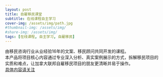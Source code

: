 ```yaml
---
layout: post
title: 自雇移民课堂
subtitle: 在线课程自主学习
cover-img: /assets/img/path.jpg
#thumbnail-img: /assets/img/
#share-img: /assets/img/
tags: [在线课程, 自主学习, 自雇移民]
---
```

由移民咨询行业从业经验16年的文案、移民顾问共同开发的课程。   
本产品将项目核心内容通过专业深入分析、真实案例展示的方式，拆解移民项目的实质和难点，让加拿大联邦自雇移民项目的朋友更清晰并易于操作。  
[具体内容请关注](https://apprxycjw0d7727.h5.xiaoeknow.com/p/decorate/homepage)
